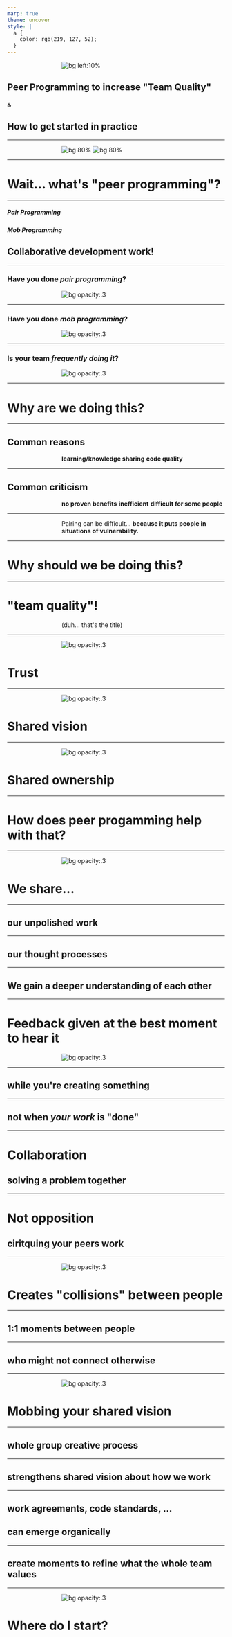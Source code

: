 ```yaml
---
marp: true
theme: uncover
style: |
  a {
    color: rgb(219, 127, 52);
  }
---
```


<!-- _class: invert -->
![bg left:10%](/img/peer-programming/intro_slide_small_bg.png)

## Peer Programming to increase "Team Quality"
#### &
## How to get started in practice

<!-- 
I want to tell you a bit about peer programming
and specifically what it can do for what I call "team quality".
Don't worry we'll define both in a moment.

After that, Stefan will tell us more about how to actually get started in practice.
-->

---

<!-- # About us -->

![bg 80%](/img/peer-programming/me_bw.png)
![bg 80%](/img/peer-programming/wirecube_stefan_kern.png)

---
<!-- _class: invert -->
# Wait... what's "peer programming"? 

<!-- So, to the defintions! What is peer-programming -->

---

##### Pair Programming

##### Mob Programming

## Collaborative development work!

<!-- pair = 2 people, mob = whole group
might not want to call 'mob' 'mob' anymore - but I like the pitchforks visual -->

---
<!-- _class: invert -->
<!-- _footer: 'Photo by __Parshant Saini__ on Unsplash' -->
### Have you done _pair programming_?

![bg opacity:.3](/img/peer-programming/prashant-saini-5RiMmxSeM4k-unsplash.jpg)

---

<!-- _class: invert -->
<!-- _footer: 'Photo by __Rafael Garcin__ on Unsplash' -->
### Have you done _mob programming_?

![bg opacity:.3](/img/peer-programming/rafael-garcin-a0R2-WdAmzc-unsplash.jpg)

---

<!-- _class: invert -->
<!-- _footer: 'Photo by __Gshightfotos__ on Unsplash' -->
### Is your team _frequently doing it_?

![bg opacity:.3](/img/peer-programming/gsightfotos-huz1Wf1Q8ic-unsplash.jpg)


---
<!-- _class: invert -->
# Why are we doing this?

<!-- Ok, so why are we doing this? And this one's a rhetorical question, I'll give you some answers. -->

---

<style scoped>
p {
  text-align: left;
  padding-left: 25%;
}
</style>


## Common reasons

**learning/knowledge sharing**
**code quality**

<!-- great tool to get a senior engineer together with a more junior
share knowledge very directly about where to find things in code, how to do things, how things work.

code qualtiy usual reason, alternative to a pull request way to get two pairs of eyes -->

---

<style scoped>
p {
  text-align: left;
  padding-left: 25%;
}
</style>

## Common criticism

**no proven benefits**
**inefficient**
**difficult for some people**

<!--
no proven benefits, very few actual studies on it, and the most cited one focuses on students working in group settings rather than alone. 
There is no scientific data that would say that peer programming makes sense in a professional setting. 

inefficient -> from one dev prodcuing 1000s of line of code (don't use that meassure!), to two devs producing the same amount of code. Maybe even less, they talk, they need breaks... really ineffcient. 

And the one I find really interesting - it's difficult for a lot of people to get into a collabortative way of work. 
Now that's the interesting part, why is it difficult for people? 
 -->

---

Pairing can be difficult...
**because it puts people in situations of vulnerability.** 

<!-- I'd argue It's very often difficult for people, because it puts in on situatations of vulnerabilty. Suddenly you have to share your code and your thought pricesses as they're being created. You don't get that moment to pause and polish up your work before you share it with your colleagues. And that puts you into a very vulnerable situation, that would argue that's why a lot of developers actually don't like to do it. -->

---
<!-- _class: invert -->
# Why should we be doing this?

<!-- Cool. A lot of negatives. Very few positives. People don't like it. Why should we be doing this? -->

---

# "team quality"!

(duh... that's the title)

<!-- team quality. I already told you in the title. But what actually is team quality? I define it as three things -->

---

<!-- _class: invert -->
<!-- _footer: 'Photo by __Fabian Gieske__ on Unsplash' -->
![bg opacity:.3](/img/peer-programming/fabian-gieske-cbIKeuURaq8-unsplash.jpg)

# Trust

<!-- trust. a great team will be made up of individuals that trust each other. -->

---

<!-- _class: invert -->
<!-- _footer: 'Photo by __Torsten Dederichs__ on Unsplash' -->
![bg opacity:.3](/img/peer-programming/torsten-dederichs-XRcEsQKTWGk-unsplash.jpg)

# Shared vision

<!-- having a shared vision of where you're going to. together. -->

---

<!-- _class: invert -->
<!-- _footer: 'Photo by __Jen Theodore__ on Unsplash' -->
![bg opacity:.3](/img/peer-programming/jen-theodore-CiMITAJtb6I-unsplash.jpg)

# Shared ownership

<!-- taking shared ownership of that journey towards your vision. 

These three things are for me, team quality, or what makes a great a team. -->

---

<!-- _class: invert -->
# How does peer progamming help with that?

<!-- and peer programming can actually help us with that. Becuase it creates situations that foster all of these things. -->

---

<!-- _class: invert -->
<!-- _footer: 'Photo by __Gary Bending__ on Unsplash' -->
![bg opacity:.3](/img/peer-programming/gary-bendig-lpzcjbzsUmI-unsplash.jpg)

# We share...

<!-- I already mentioned it, peer programming requires you to share -->

---

## our unpolished work

<!-- our unpolished work -->

--- 

## our thought processes

<!-- and our thought processes as they're happening, with our team mates.

I doesn't give us that comfortbale situation where we work in our own chamber,
and only when we're done, when the work is nice and polished, ironed out all the rough edges, only then share it with someone else. 
No, you share as you're creating - and that puts you into that situation of vulnerability. -->

---

## We gain a deeper understanding of each other

<!-- But as you're doing that and realize that they're not ridiculing you for it, but they're there with you to solve a problem. And they're sharing just as much of their own. It allows us to gain a deeper understaning of how we each think and approach problems.

And it builds that trust between people.

So vulnerability fosters trust, and vice versa we're more open to being vulnerable with people we trust.
-->

---

<!-- _class: invert -->
<!-- _footer: 'Photo by __Tapish__ on Unsplash' -->

# Feedback given at the best moment to hear it
![bg opacity:.3](/img/peer-programming/tapish-4zJkt-4ft00-unsplash.jpg)

<!-- Another part, related to trust and also taking shared ownership, peer programming ensures feedback is given as early as possible-->
---

## while you're creating something

<!-- you give and receive feedback as you're creating something -->

---

## not when _your work_ is "done"

<!-- not when your work is "done". 
I've mentioned before the usual way of ensuring code quality via peer reviews, which a lot of you are certainly familiar with. 

And you're also certainly familar with these situations where you're "done", you open a pull request, and are already off working on something else, and only then you're colleagues come and tell you, you've done something wrong.
This point is the worst possible moment to receive feedback. You're 'done' and now someone tells you, you have to stop what you're doing and go back to fix things.
 -->


---

# Collaboration

## solving a problem together

<!-- Now peer programming adresses this issue, by ensuring you get feedback while you're doing the work, and it puts you into a situation of collaboration, where you're solving a problem together. -->

---

# Not opposition

## ciritquing your peers work

<!-- rather than a situation of opposition, where you're critiquing your peers work after the fact. -->

---

<!-- _class: invert -->
<!-- _footer: 'Photo by __Jeffrey F Lin__ on Unsplash' -->
![bg opacity:.3](/img/peer-programming/jeffrey-f-lin-yZTnl9sAtXk-unsplash.jpg)

# Creates "collisions" between people

<!-- One slightly different benefit, that again relates to building trust and shared ownership of things, is that peer programming can create collisisions between people. -->

---

## 1:1 moments between people

<!-- And by 'collisions' I mean those one on one moments, where you just bump into each other after a meeting, or at the coffee machine, or quickly ask over the top of your screen. They might not always be positive, these moments might even be heated technical discussions or arguments about your favorite football team, but while they happen in an office setting... -->

---

## who might not connect otherwise

<!-- they're becoming very infrequent especially for distributed and hybrid teams but if you're not careful also when everyone's remote. Working together on a task of course doesn't mean you're spending hours trading off who types, but it means taking breaks, discussing how to solve problems and also what you're planning to do next weekend. As such, it can create one on one moments between people that might not otherwise connect with each other.  -->

---

<!-- _class: invert -->
<!-- _footer: 'Photo by __Nareeta Martin__ on Unsplash' -->
![bg opacity:.3](/img/peer-programming/nareeta-martin-85KdEoXE7mc-unsplash.jpg)

# Mobbing your shared vision

<!-- Ok. The previous arguments mostly adressed trust and shared ownership, and apply for both one-on-one peer programming and working in a group. One thing where mob programming specifically can contribute to team quality is on building a shared vistion. -->

---

## whole group creative process
<!-- The whole group creative process of mob prorgamming -->

---

## strengthens shared vision about how we work

<!-- strenghtens the shared vision about how code should look and be created. -->

---

## work agreements, code standards, ...

## can emerge organically

<!--It allows things like work agreements, code standards, etc. to emerge organically, rather than being rules that someone has predefined thinking they'd be useful. -->

---

## create moments to refine what the whole team values
<!-- Additionally, both mob programming - where the whole team gathers around a computer and creates code - and mob review - where you just gather around a screen and take a look at code together and discuss things - can create moments to refine what the whole team values. 

Do we do test driven development, do we need some certain amount of test coverage, how should our classes be named, do we write an I in front of all our interfaces or are we sane people and think that's useleless.

All of these agreements can emerge organically from discusson and can be reviewed and refined as we're using them. -->

---

<!-- _class: invert -->
<!-- _footer: 'Photo by __Braden Collum__ on Unsplash' -->
![bg opacity:.3](/img/peer-programming/braden-collum-9HI8UJMSdZA-unsplash.jpg)

# Where do I start?

<!-- Cool, so if I now convinced you, that you want to start improving your team quality with some peer programming, where do you actually start? For that, I'll hand over to Stefan... -->

